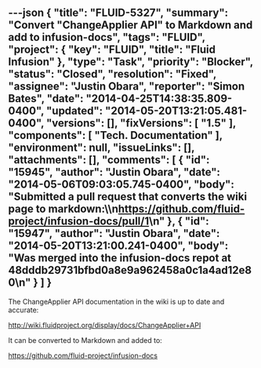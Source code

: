 ---json
{
  "title": "FLUID-5327",
  "summary": "Convert \"ChangeApplier API\" to Markdown and add to infusion-docs",
  "tags": "FLUID",
  "project": {
    "key": "FLUID",
    "title": "Fluid Infusion"
  },
  "type": "Task",
  "priority": "Blocker",
  "status": "Closed",
  "resolution": "Fixed",
  "assignee": "Justin Obara",
  "reporter": "Simon Bates",
  "date": "2014-04-25T14:38:35.809-0400",
  "updated": "2014-05-20T13:21:05.481-0400",
  "versions": [],
  "fixVersions": [
    "1.5"
  ],
  "components": [
    "Tech. Documentation"
  ],
  "environment": null,
  "issueLinks": [],
  "attachments": [],
  "comments": [
    {
      "id": "15945",
      "author": "Justin Obara",
      "date": "2014-05-06T09:03:05.745-0400",
      "body": "Submitted a pull request that converts the wiki page to markdown:\\\n<https://github.com/fluid-project/infusion-docs/pull/1>\n"
    },
    {
      "id": "15947",
      "author": "Justin Obara",
      "date": "2014-05-20T13:21:00.241-0400",
      "body": "Was merged into the infusion-docs repot at 48dddb29731bfbd0a8e9a962458a0c1a4ad12e80\n"
    }
  ]
}
---
The ChangeApplier API documentation in the wiki is up to date and accurate:

<http://wiki.fluidproject.org/display/docs/ChangeApplier+API>

It can be converted to Markdown and added to:

<https://github.com/fluid-project/infusion-docs>

        